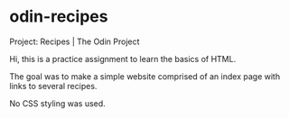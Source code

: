# odin-recipes
Project: Recipes | The Odin Project

Hi,
this is a practice assignment to learn the basics of HTML.

The goal was to make a simple website comprised of an index
page with links to several recipes.

No CSS styling was used.
